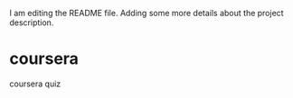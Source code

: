 I am editing the README file. Adding some more details about the project description.
# coursera
coursera quiz
